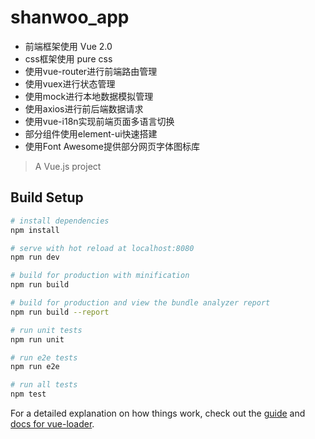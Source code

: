 # shanwoo_app

- 前端框架使用 Vue 2.0
- css框架使用 pure css
- 使用vue-router进行前端路由管理
- 使用vuex进行状态管理
- 使用mock进行本地数据模拟管理
- 使用axios进行前后端数据请求
- 使用vue-i18n实现前端页面多语言切换
- 部分组件使用element-ui快速搭建
- 使用Font Awesome提供部分网页字体图标库

> A Vue.js project

## Build Setup

``` bash
# install dependencies
npm install

# serve with hot reload at localhost:8080
npm run dev

# build for production with minification
npm run build

# build for production and view the bundle analyzer report
npm run build --report

# run unit tests
npm run unit

# run e2e tests
npm run e2e

# run all tests
npm test
```

For a detailed explanation on how things work, check out the [guide](http://vuejs-templates.github.io/webpack/) and [docs for vue-loader](http://vuejs.github.io/vue-loader).
